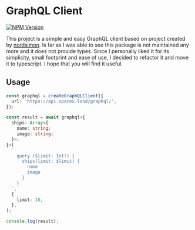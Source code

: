 # GraphQL Client

[![NPM Version][npm-image]][npm-url]

This project is a simple and easy GraphQL client based on project created by [nordsimon](https://github.com/nordsimon/graphql-client). Is far as I was able to see this package is not maintained any more and it does not provide types. Since I personally liked it for its simplicity, small footprint and ease of use, I decided to refactor it and move it to typescript. I hope that you will find it useful.

## Usage

```ts
const graphql = createGraphQLClient({
  url: 'https://api.spacex.land/graphql/',
});

const result = await graphql<{
  ships: Array<{
    name: string;
    image: string;
  }>;
}>(
  `
    query ($limit: Int!) {
      ships(limit: $limit) {
        name
        image
      }
    }
  `,
  {
    limit: 10,
  },
);

console.log(result);
```

[npm-image]: https://img.shields.io/npm/v/@banez/graphql-client.svg
[npm-url]: https://npmjs.org/package/@banez/graphql-client
